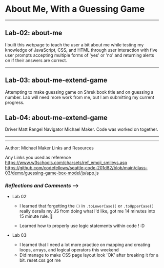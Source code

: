 # About Me, With a Guessing Game

___

## Lab-02: about-me

I built this webpage to teach the user a bit about me while testing my knowledge of JavaScript, CSS, and HTML through user interaction with five user prompts accepting multiple forms of 'yes' or 'no' and returning alerts on if their answers are correct.

___

## Lab-03: about-me-extend-game
Attempting to make guessing game on Shrek book title and on guessing a number. Lab will need more work from me, but I am submitting my current progress.

## Lab-04: about-me-extend-game
Driver Matt Rangel Navigator Michael Maker. Code was worked on together.
___
___

Author: Michael Maker
Links and Resources
<!-- submission PR -->
Any Links you used as reference
<https://www.w3schools.com/charsets/ref_emoji_smileys.asp>
<https://github.com/codefellows/seattle-code-201d82/blob/main/class-03/demo/guessing-game-box-model/js/app.js>

### ___Reflections and Comments___ -->
<!-- Consider including the answers to your daily journal and submission questions here -->
<!-- This is also a good place to reflect on the tools and resources used and learned -->
* Lab 02
  * I learned that forgetting the `()` in `.toLowerCase()` or `.toUpperCase()` really derails my JS from doing what I'd like, got me 14 minutes into 15 minute rule. &#128548;

  * Learned how to properly use logic statements within code ! :D

* Lab 03
  * I learned that I need a lot more practice on mapping and creating loops, arrays, and logical operators this weekend
  * Did manage to make CSS page layout look 'OK' after breaking it for a bit. reset.css got me